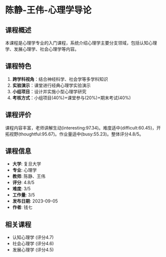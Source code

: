 # 陈静-王伟-心理学导论

## 课程概述
本课程是心理学专业的入门课程，系统介绍心理学主要分支领域，包括认知心理学、发展心理学、社会心理学等内容。

## 课程特色
1. **跨学科视角**：结合神经科学、社会学等多学科知识
2. **实验演示**：课堂进行经典心理学实验演示
3. **小组项目**：设计并实施小型心理学研究
4. **考核方式**：小组项目(40%)+课堂参与(20%)+期末考试(40%)

## 课程评价
课程内容丰富，老师讲解生动(interesting:97.34)。难度适中(difficult:60.45)，开拓视野(thoughtful:95.67)。作业量适中(busy:55.23)。整体评分4.8/5。

## 课程信息
- **大学**: 复旦大学
- **专业**: 心理学
- **教师**: 陈静、王伟
- **评分**: 4.8/5
- **难度**: 3/5
- **工作量**: 3/5
- **发布日期**: 2023-09-05
- **作者**: 钱七

## 相关课程
- 认知心理学 (评分4.7)
- 社会心理学 (评分4.6)
- 发展心理学 (评分4.5)